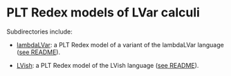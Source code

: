 PLT Redex models of LVar calculi
================================

Subdirectories include:

  * [lambdaLVar]: a PLT Redex model of a variant of the lambdaLVar
    language ([see
    README](https://github.com/iu-parfunc/lvars/tree/master/redex/lambdaLVar#readme)).

  * [LVish]: a PLT Redex model of the LVish language ([see
    README](https://github.com/iu-parfunc/lvars/tree/master/redex/LVish#readme)).

[lambdaLVar]: https://github.com/iu-parfunc/lvars/tree/master/redex/lambdaLVar
[LVish]: https://github.com/iu-parfunc/lvars/tree/master/redex/LVish

